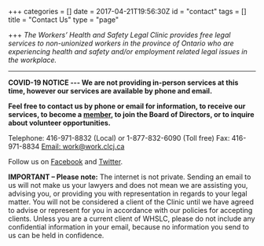 +++
categories = []
date = 2017-04-21T19:56:30Z
id = "contact"
tags = []
title = "Contact Us"
type = "page"

+++
_The Workers’ Health and Safety Legal Clinic provides free legal services to non-unionized workers in the province of Ontario who are experiencing health and safety and/or employment related legal issues in the workplace._

<hr>

**COVID-19 NOTICE --- We are not providing in-person services at this time, however our services are available by phone and email.**

**Feel free to contact us by phone or email for information, to receive our services, to become a [member](/menu/member/), to join the Board of Directors, or to inquire about volunteer opportunities.**

Telephone: 416-971-8832 (Local) or 1-877-832-6090 (Toll free)
Fax: 416-971-8834
[Email: work@work.clcj.ca](mailto:work@work.clcj.ca)

Follow us on [Facebook](https://www.facebook.com/TWHSLC/) and [Twitter](https://twitter.com/TWHSLC).

**IMPORTANT – Please note:** The internet is not private. Sending an email to us will not make us your lawyers and does not mean we are assisting you, advising you, or providing you with representation in regards to your legal matter. You will not be considered a client of the Clinic until we have agreed to advise or represent for you in accordance with our policies for accepting clients. Unless you are a current client of WHSLC, please do not include any confidential information in your email, because no information you send to us can be held in confidence.
